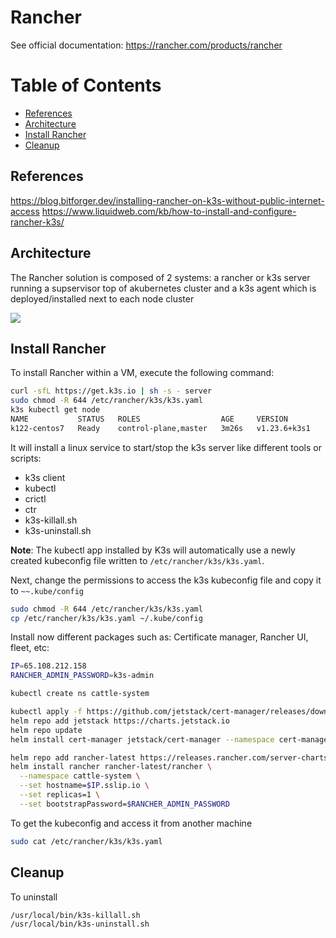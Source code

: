 # Rancher

See official documentation: https://rancher.com/products/rancher

Table of Contents
=================
 * [References](#references)
 * [Architecture](#architecture)
 * [Install Rancher](#install-rancher)
 * [Cleanup](#cleanup)

## References

https://blog.bitforger.dev/installing-rancher-on-k3s-without-public-internet-access
https://www.liquidweb.com/kb/how-to-install-and-configure-rancher-k3s/

## Architecture

The Rancher solution is composed of 2 systems: a rancher or k3s server running a supservisor top of akubernetes cluster
and a k3s agent which is deployed/installed next to each node cluster

![](https://k3s.io/img/how-it-works-k3s-revised.svg)

## Install Rancher

To install Rancher within a VM, execute the following command:

```bash
curl -sfL https://get.k3s.io | sh -s - server
sudo chmod -R 644 /etc/rancher/k3s/k3s.yaml
k3s kubectl get node
NAME           STATUS   ROLES                  AGE     VERSION
k122-centos7   Ready    control-plane,master   3m26s   v1.23.6+k3s1
```
It will install a linux service to start/stop the k3s server like different tools or scripts:
- k3s client
- kubectl
- crictl
- ctr
- k3s-killall.sh
- k3s-uninstall.sh

**Note**: The kubectl app installed by K3s will automatically use a newly created kubeconfig file written to `/etc/rancher/k3s/k3s.yaml`.

Next, change the permissions to access the k3s kubeconfig file and copy it to `~~.kube/config`
```bash
sudo chmod -R 644 /etc/rancher/k3s/k3s.yaml
cp /etc/rancher/k3s/k3s.yaml ~/.kube/config
```
Install now different packages such as: Certificate manager, Rancher UI, fleet, etc:

```bash
IP=65.108.212.158
RANCHER_ADMIN_PASSWORD=k3s-admin

kubectl create ns cattle-system

kubectl apply -f https://github.com/jetstack/cert-manager/releases/download/v1.5.1/cert-manager.crds.yaml
helm repo add jetstack https://charts.jetstack.io
helm repo update
helm install cert-manager jetstack/cert-manager --namespace cert-manager --create-namespace --version v1.5.1

helm repo add rancher-latest https://releases.rancher.com/server-charts/latest
helm install rancher rancher-latest/rancher \
  --namespace cattle-system \
  --set hostname=$IP.sslip.io \
  --set replicas=1 \
  --set bootstrapPassword=$RANCHER_ADMIN_PASSWORD
```

To get the kubeconfig and access it from another machine
```bash
sudo cat /etc/rancher/k3s/k3s.yaml
```

## Cleanup

To uninstall
```bash
/usr/local/bin/k3s-killall.sh
/usr/local/bin/k3s-uninstall.sh
```
